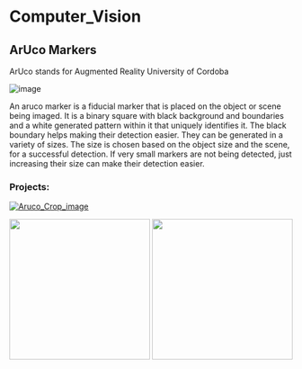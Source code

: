 # Computer_Vision


## ArUco Markers

ArUco stands for Augmented Reality University of Cordoba

![image](https://user-images.githubusercontent.com/90817926/210152092-f2c9666a-c0c6-4c36-b0ef-5f7ffa2ad32f.png)

An aruco marker is a fiducial marker that is placed on the object or scene being imaged. It is a binary square with black background and boundaries and a white generated pattern within it that uniquely identifies it. The black boundary helps making their detection easier. They can be generated in a variety of sizes. The size is chosen based on the object size and the scene, for a successful detection. If very small markers are not being detected, just increasing their size can make their detection easier.


### Projects:
 [![Aruco_Crop_image](https://custom-icon-badges.herokuapp.com/badge/-perspective%20crop-White?style=for-the-badge&logo=browser&Color=white&color=black)](https://github.com/The-Kriz/Computer_Vision/blob/main/ArUco_Markers/Aruco_Perspective_Crop_image.py)
 
<img src="https://user-images.githubusercontent.com/90817926/210171040-a08c16f2-421a-4fb9-ab13-e670cee2b931.png" width="250" /> <img src="https://user-images.githubusercontent.com/90817926/210171115-e7363338-554e-44f0-910a-2eaaa991b36c.png" width="250" />



